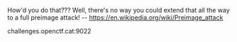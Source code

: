 How'd you do that??? Well, there's no way you could extend that all the way to a full preimage attack! -- https://en.wikipedia.org/wiki/Preimage_attack

challenges.openctf.cat:9022

